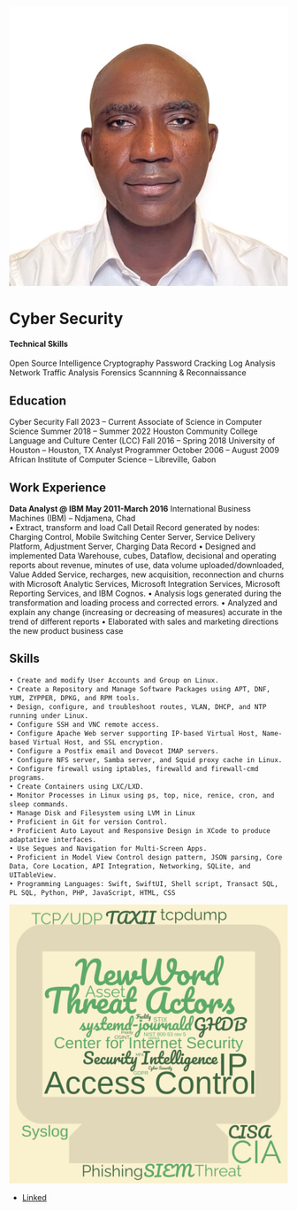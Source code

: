 ![Roland Klahitar](/Roland.jpeg)
# Cyber Security

#### Technical Skills
Open Source Intelligence
Cryptography 
Password Cracking 
Log Analysis
Network Traffic Analysis
Forensics
Scannning & Reconnaissance

## Education
Cyber Security					          			          	          Fall 2023 – Current
Associate of Science in Computer Science					          Summer 2018 – Summer 2022
Houston Community College
Language and Culture Center (LCC) 					          Fall 2016 – Spring 2018 
University of Houston – Houston, TX 
Analyst Programmer 				           			          October 2006 – August 2009
African Institute of Computer Science – Libreville, Gabon

## Work Experience
**Data Analyst @ IBM May 2011-March 2016**
International Business Machines (IBM) – Ndjamena, Chad	
    • Extract, transform and load Call Detail Record generated by nodes: Charging Control, Mobile Switching Center Server, Service Delivery Platform, Adjustment Server, Charging Data Record
    • Designed and implemented Data Warehouse, cubes, Dataflow, decisional and operating reports about revenue, minutes of use, data volume uploaded/downloaded, Value Added Service, recharges, new acquisition, reconnection and churns with Microsoft Analytic Services, Microsoft Integration Services, Microsoft Reporting Services, and IBM Cognos. 
    • Analysis logs generated during the transformation and loading process and corrected errors.
    • Analyzed and explain any change (increasing or decreasing of measures) accurate in the trend of different reports 
    • Elaborated with sales and marketing directions the new product business case 

## Skills
    • Create and modify User Accounts and Group on Linux.
    • Create a Repository and Manage Software Packages using APT, DNF, YUM, ZYPPER, DPKG, and RPM tools.
    • Design, configure, and troubleshoot routes, VLAN, DHCP, and NTP running under Linux. 
    • Configure SSH and VNC remote access.
    • Configure Apache Web server supporting IP-based Virtual Host, Name-based Virtual Host, and SSL encryption.
    • Configure a Postfix email and Dovecot IMAP servers.
    • Configure NFS server, Samba server, and Squid proxy cache in Linux.
    • Configure firewall using iptables, firewalld and firewall-cmd programs. 
    • Create Containers using LXC/LXD.  
    • Monitor Processes in Linux using ps, top, nice, renice, cron, and sleep commands.
    • Manage Disk and Filesystem using LVM in Linux
    • Proficient in Git for version Control.
    • Proficient Auto Layout and Responsive Design in XCode to produce adaptative interfaces.
    • Use Segues and Navigation for Multi-Screen Apps. 
    • Proficient in Model View Control design pattern, JSON parsing, Core Data, Core Location, API Integration, Networking, SQLite, and UITableView.
    • Programming Languages: Swift, SwiftUI, Shell script, Transact SQL, PL SQL, Python, PHP, JavaScript, HTML, CSS
    

![Cyber Security](/download.png)

- [Linked](https://www.linkedin.com/in/klahitar-roland-6798b16b/)
